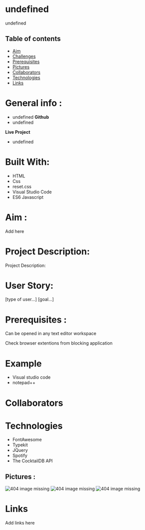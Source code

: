 
  # undefined
 undefined

  ## Table of contents
  * [Aim](#Aim)
  * [Challenges](#Challenges)
  * [Prerequisites](#Prerequisites)
  * [Pictures](#Pictures)
  * [Collaborators](#collaborators)
  * [Technologies](#technologies)
  * [Links](#Links)
  
  # General info :
  * undefined
  **Github**
  * undefined
  
  **Live Project**
  * undefined
  
  # Built With:
  
  * HTML
  * Css
  * reset.css
  * Visual Studio Code
  * ES6 Javascript
  
  # Aim :
    
  Add here
    
  # Project Description:
  
  Project Description:
  
  # User Story:
  
  [type of user...]
  [goal...]
  
  # Prerequisites :
  
  Can be opened in any text editor workspace
  
  Check browser extentions from blocking application
  
  # Example
  
  * Visual studio code
  * notepad++
  
  
  # Collaborators
  
  
  # Technologies
  - FontAwesome
  - Typekit
  - JQuery
  - Spotify
  - The CocktailDB API
  
  ## Pictures :
  
  ![404 image missing](./assets/Pictures/ "Description")
  ![404 image missing](./assets/Pictures/ "Description")
  ![404 image missing](./assets/Pictures/ "Description")
  
  # Links
  
  Add links here

